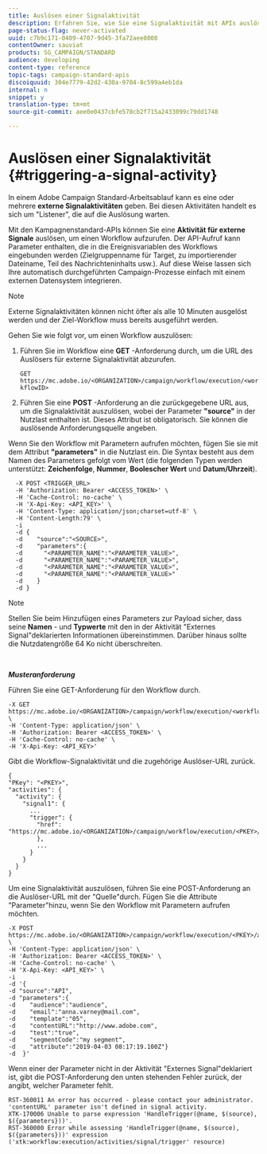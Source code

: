 ```yaml
---
title: Auslösen einer Signalaktivität
description: Erfahren Sie, wie Sie eine Signalaktivität mit APIs auslösen.
page-status-flag: never-activated
uuid: c7b9c171-0409-4707-9d45-3fa72aee8008
contentOwner: sauviat
products: SG_CAMPAIGN/STANDARD
audience: developing
content-type: reference
topic-tags: campaign-standard-apis
discoiquuid: 304e7779-42d2-430a-9704-8c599a4eb1da
internal: n
snippet: y
translation-type: tm+mt
source-git-commit: aee0e0437cbfe578cb2f715a2433099c79dd1748

---
```



# Auslösen einer Signalaktivität {#triggering-a-signal-activity}

In einem Adobe Campaign Standard-Arbeitsablauf kann es eine oder mehrere **externe Signalaktivitäten** geben. Bei diesen Aktivitäten handelt es sich um "Listener", die auf die Auslösung warten.

Mit den Kampagnenstandard-APIs können Sie eine **Aktivität für externe Signale** auslösen, um einen Workflow aufzurufen. Der API-Aufruf kann Parameter enthalten, die in die Ereignisvariablen des Workflows eingebunden werden (Zielgruppenname für Target, zu importierender Dateiname, Teil des Nachrichteninhalts usw.). Auf diese Weise lassen sich Ihre automatisch durchgeführten Campaign-Prozesse einfach mit einem externen Datensystem integrieren.

>[!NOTE]
>
>Externe Signalaktivitäten können nicht öfter als alle 10 Minuten ausgelöst werden und der Ziel-Workflow muss bereits ausgeführt werden.

Gehen Sie wie folgt vor, um einen Workflow auszulösen:

1. Führen Sie im Workflow eine **GET** -Anforderung durch, um die URL des Auslösers für externe Signalaktivität abzurufen.

   `GET https://mc.adobe.io/<ORGANIZATION>/campaign/workflow/execution/<workflowID>`

1. Führen Sie eine **POST** -Anforderung an die zurückgegebene URL aus, um die Signalaktivität auszulösen, wobei der Parameter **"source"** in der Nutzlast enthalten ist. Dieses Attribut ist obligatorisch. Sie können die auslösende Anforderungsquelle angeben.

Wenn Sie den Workflow mit Parametern aufrufen möchten, fügen Sie sie mit dem Attribut **"parameters"** in die Nutzlast ein. Die Syntax besteht aus dem Namen des Parameters gefolgt vom Wert (die folgenden Typen werden unterstützt: **Zeichenfolge**, **Nummer**, **Boolescher Wert** und **Datum/Uhrzeit**).

```
  -X POST <TRIGGER_URL>
  -H 'Authorization: Bearer <ACCESS_TOKEN>' \
  -H 'Cache-Control: no-cache' \
  -H 'X-Api-Key: <API_KEY>' \
  -H 'Content-Type: application/json;charset=utf-8' \
  -H 'Content-Length:79' \
  -i
  -d {
  -d    "source":"<SOURCE>",
  -d    "parameters":{
  -d      "<PARAMETER_NAME":"<PARAMETER_VALUE>",
  -d      "<PARAMETER_NAME":"<PARAMETER_VALUE>",
  -d      "<PARAMETER_NAME":"<PARAMETER_VALUE>",  
  -d      "<PARAMETER_NAME":"<PARAMETER_VALUE>"
  -d    }
  -d }
```

>[!NOTE]
>
>Stellen Sie beim Hinzufügen eines Parameters zur Payload sicher, dass seine **Namen** - und **Typwerte** mit den in der Aktivität "Externes Signal"deklarierten Informationen übereinstimmen. Darüber hinaus sollte die Nutzdatengröße 64 Ko nicht überschreiten.

<br/>

***Musteranforderung***

Führen Sie eine GET-Anforderung für den Workflow durch.

```
-X GET https://mc.adobe.io/<ORGANIZATION>/campaign/workflow/execution/<workflowID> \
-H 'Content-Type: application/json' \
-H 'Authorization: Bearer <ACCESS_TOKEN>' \
-H 'Cache-Control: no-cache' \
-H 'X-Api-Key: <API_KEY>'
```

Gibt die Workflow-Signalaktivität und die zugehörige Auslöser-URL zurück.

```
{
"PKey": "<PKEY>",
"activities": {
  "activity": {
    "signal1": {
      ...
      "trigger": {
        "href": "https://mc.adobe.io/<ORGANIZATION>/campaign/workflow/execution/<PKEY>/activities/activity/<PKEY>/trigger/"
        },
        ...
      }
    }
  }
}
```

Um eine Signalaktivität auszulösen, führen Sie eine POST-Anforderung an die Auslöser-URL mit der "Quelle"durch. Fügen Sie die Attribute "Parameter"hinzu, wenn Sie den Workflow mit Parametern aufrufen möchten.

```
-X POST https://mc.adobe.io/<ORGANIZATION>/campaign/workflow/execution/<PKEY>/activities/activity/<PKEY>/trigger \
-H 'Content-Type: application/json' \
-H 'Authorization: Bearer <ACCESS_TOKEN>' \
-H 'Cache-Control: no-cache' \
-H 'X-Api-Key: <API_KEY>' \
-i
-d '{
-d "source":"API",
-d "parameters":{
-d    "audience":"audience",
-d    "email":"anna.varney@mail.com",
-d    "template":"05",
-d    "contentURL":"http://www.adobe.com",
-d    "test":"true",
-d    "segmentCode":"my segment",
-d    "attribute":"2019-04-03 08:17:19.100Z"}
-d  }'
```

<!-- + réponse -->

Wenn einer der Parameter nicht in der Aktivität "Externes Signal"deklariert ist, gibt die POST-Anforderung den unten stehenden Fehler zurück, der angibt, welcher Parameter fehlt.

```
RST-360011 An error has occurred - please contact your administrator.
'contentURL' parameter isn't defined in signal activity.
XTK-170006 Unable to parse expression 'HandleTrigger(@name, $(source), $({parameters}))'.
RST-360000 Error while assessing 'HandleTrigger(@name, $(source), $({parameters}))' expression ('xtk:workflow:execution/activities/signal/trigger' resource)
```
